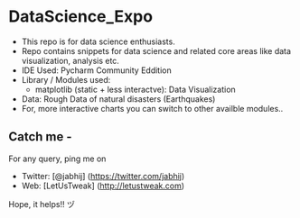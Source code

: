 # DataScience_Expo

- This repo is for data science enthusiasts. 
- Repo contains snippets for data science and related core areas like data visualization, analysis etc.
- IDE Used: Pycharm Community Eddition
- Library / Modules used: 
  - matplotlib (static + less interactve): Data Visualization
- Data: Rough Data of natural disasters (Earthquakes)
- For, more interactive charts you can switch to other availble modules..

## Catch me -

For any query, ping me on 
- Twitter: [@jabhij] (https://twitter.com/jabhij)
- Web: [LetUsTweak] (http://letustweak.com)

Hope, it helps!! ヅ
